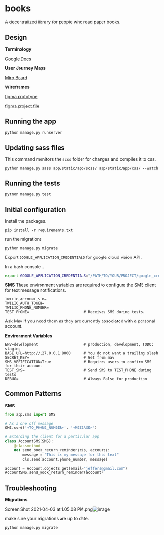 # books
A decentralized library for people who read paper books. 


## Design
**Terminology** 

[Google Docs](https://docs.google.com/document/d/1ssaj2CkgFQaVrCOrfS8u3M1pvwVOmoWc0Q1YL0BjzgE/edit?usp=sharing)


**User Journey Maps**

[Miro Board](https://miro.com/app/board/o9J_lMm2Kd8=/)


**Wireframes**

[figma prototype](https://www.figma.com/proto/Bb3BoGAGiTLHifvJ6aCRhd/BookShare?node-id=105%3A129&view[…]790%2C0.5877559185028076&scaling=scale-down&page-id=102%3A5630)

[figma project file](https://www.figma.com/file/Bb3BoGAGiTLHifvJ6aCRhd/BookShare?node-id=102%3A5630)


## Running the app

```
python manage.py runserver
```


## Updating sass files
This command monitors the `scss` folder for changes and compiles it to css.

```
python manage.py sass app/static/app/scss/ app/static/app/css/ --watch
```


## Running the tests
```
python manage.py test
```


## Initial configuration 
Install the packages.

```
pip install -r requirements.txt
```

run the migrations
```
python manage.py migrate
```

Export `GOOGLE_APPLICATION_CREDENTIALS` for google cloud vision API.

In a bash console...
```bash
export GOOGLE_APPLICATION_CREDENTIALS="/PATH/TO/YOUR/PROJECT/google_credentials.json" 
```

**SMS**
These environment variables are required to configure the SMS client for text message notifications. 

```
TWILIO_ACCOUNT_SID=
TWILIO_AUTH_TOKEN=
TWILIO_PHONE_NUMBER=
TEST_PHONE=                         # Receives SMS during tests.
```

Ask Mav if you need them as they are currently associated with a personal account. 

**Environment Variables**
```
ENV=development                     # production, development, TODO: staging
BASE_URL=http://127.0.0.1:8000      # You do not want a trailing slash
SECRET_KEY=                         # Get from mav
SMS_VERIFICATION=True               # Requires users to confirm SMS for their account
TEST_SMS=                           # Send SMS to TEST_PHONE during tests
DEBUG=                              # Always False for production
```


## Common Patterns
**SMS**
```python
from app.sms import SMS

# As a one off message
SMS.send('<TO_PHONE_NUMBER>', '<MESSAGE>')

# Extending the client for a particular app
class AccountSMS(SMS):
    @classmethod
    def send_book_return_reminder(cls, account):
        message = "This is my message for this text" 
        cls.send(account.phone_number, message)

account = Account.objects.get(email="jeffers@gmail.com")
AccountSMS.send_book_return_reminder(account)
```


## Troubleshooting ## 
**Migrations**

Screen Shot 2021-04-03 at 1.05.08 PM.png![image](https://user-images.githubusercontent.com/37980417/113709538-9ac5d900-96b0-11eb-97e1-0ad9a77288a5.png)

make sure your migrations are up to date. 

```
python manage.py migrate
```
